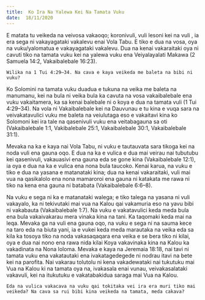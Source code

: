 ```yaml
---
title:  Ko Ira Na Yalewa Kei Na Tamata Vuku
date:  18/11/2020
---
```


E matata tu veikeda na veivosa vakaoqo; koronivuli, vuli lesoni kei na vuli , ia era sega ni vakayagataki vakalevu enai Vola Tabu. E tiko e dua na vosa, oya na vuku/yalomatua e vakayagataki vakalevu. Dua na kenai vakaraitaki oya ni cavuti tiko na tamata vuku kei na yalewa vuku ena Veiyalayalati Makawa (2 Samuela 14:2, Vakaibalebale 16:23).

`Wilika na 1 Tui 4:29–34. Na cava e kaya veikeda me baleta na bibi ni vuku?`

Ko Solomini na tamata vuku duadua e tukuna na veika me baleta na manumanu, kei na bula ni veika bula ka cavuta na vosa vakaibalebale ena vuku vakaitamera, ka sa kenai balebale ni o koya e dua na tamata vuli (1 Tui 4:29–34). Na vola ni Vakaibalebale kei na Dauvunau e tu kina e vuqa sara na veivakatavulici vuku me baleta na veiulutaga eso e vakaitavi kina ko Solomoni kei ira tale na qasenivuli vuku ena veitabagauna sa oti (Vakaibalebale 1:1, Vakibalebale 25:1, Vakaibalebale 30:1, Vakaibalebale 31:1).

Mevaka na ka e kaya nai Vola Tabu, ni vuku e tautauvata sara tikoga kei na noda vuli ena gauna oqo. E dua na ka e vulica e dua mai veirau nai tubutubu kei qasenivuli, vakauasivi ena gauna eda se gone kina (Vakaibalebale 12:1), ia oya e dua na ka e vulica ena nona bula taucoko. Kenai karua, na vuku e tiko e dua na yasana e matanataki kina; dua na kenai vakaraitaki, vuli mai vua na qasikalolo ena nona mamaroroi ena gauna ni katakata me rawa ni tiko na kena ena gauna ni batabata (Vakaibalebale 6:6–8).

Na vuku e sega ni ka e matanataki walega; e tiko talega na yasana ni vuli vakayalo, ka ni tekivutaki mai vua na Kalou qai vakamuria eso na yavu bibi ni vakabauta (Vakaibalebale 1:7). Na vuku e vakatavulici keda meda bula ena bula vakaivakarau mera vinaka kina na tani. Ka taqomaki keda mai na leqa. Mevaka ga na vuli ena gauna oqo, na vuku e sega ni na sauma kece na taro eda na biuta yani, ia e vukei keda meda marautaka na veika eda sa kila ka tosoya tiko na noda vakasaqaqara ena veika e se bera tiko ni kilai, oya e dua nai nono ena rawa nida kilai Koya vakavinaka kina na Kalou ka vakadinata na Nona loloma. Mevaka e kaya na Jeremaia 18:18, nai tavi ni tamata vuku ena vakatautaki ena ivakatagedegede ni nodrau itavi na bete kei na parofita. Nai vakarau tolutolu ni kena vakadewataki nai tukutuku mai Vua na Kalou ki na tamata oya na, ivakasala enai vunau, veivakasalataki vakavuli, kei na itukutuku e vakatabakidua saraga mai Vua na Kalou.

`Eda na vulica vakacava na vuku qai tokitaka vei ira era muri tiko mai veikeda? Na cava sa rui bibi kina veikeda na tamata, meda cakava?`